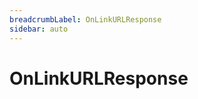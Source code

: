 ```yaml
---
breadcrumbLabel: OnLinkURLResponse
sidebar: auto
---
```


# OnLinkURLResponse

<ProxySummary/>

<ApiDocs/>
